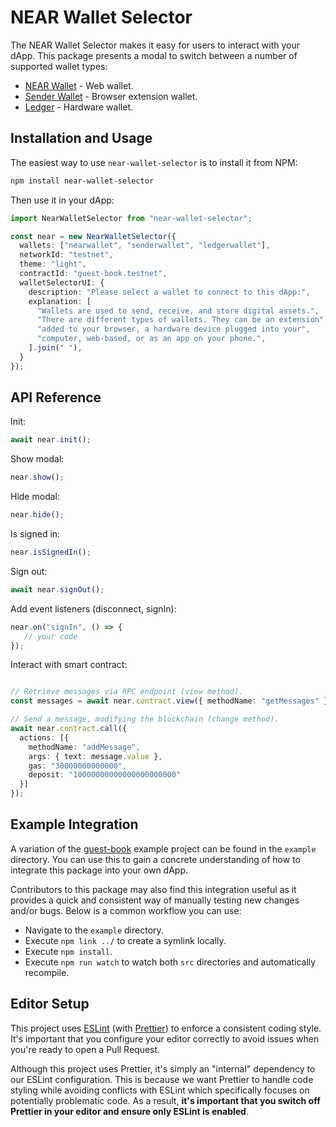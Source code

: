 # NEAR Wallet Selector

The NEAR Wallet Selector makes it easy for users to interact with your dApp. This package presents a modal to switch between a number of supported wallet types:

- [NEAR Wallet](https://wallet.near.org/) - Web wallet.
- [Sender Wallet](https://chrome.google.com/webstore/detail/sender-wallet/epapihdplajcdnnkdeiahlgigofloibg) - Browser extension wallet.
- [Ledger](https://www.ledger.com/) - Hardware wallet.

## Installation and Usage

The easiest way to use `near-wallet-selector` is to install it from NPM:

```bash
npm install near-wallet-selector
```

Then use it in your dApp:

```ts
import NearWalletSelector from "near-wallet-selector";

const near = new NearWalletSelector({
  wallets: ["nearwallet", "senderwallet", "ledgerwallet"],
  networkId: "testnet",
  theme: "light",
  contractId: "guest-book.testnet",
  walletSelectorUI: {
    description: "Please select a wallet to connect to this dApp:",
    explanation: [
      "Wallets are used to send, receive, and store digital assets.",
      "There are different types of wallets. They can be an extension",
      "added to your browser, a hardware device plugged into your",
      "computer, web-based, or as an app on your phone.",
    ].join(" "),
  }
});
```

## API Reference

Init:

```ts
await near.init();
```

Show modal:

```ts
near.show();
```

Hide modal:

```ts
near.hide();
```

Is signed in:

```ts
near.isSignedIn();
```

Sign out:

```ts
await near.signOut();
```

Add event listeners (disconnect, signIn):

```ts
near.on("signIn", () => {
   // your code
});
```

Interact with smart contract:

```ts

// Retrieve messages via RPC endpoint (view method).
const messages = await near.contract.view({ methodName: "getMessages" });

// Send a message, modifying the blockchain (change method).
await near.contract.call({
  actions: [{
    methodName: "addMessage",
    args: { text: message.value },
    gas: "30000000000000",
    deposit: "10000000000000000000000"
  }]
});
```

## Example Integration

A variation of the [guest-book](https://github.com/near-examples/guest-book/)  example project can be found in the `example` directory. You can use this to gain a concrete understanding of how to integrate this package into your own dApp.

Contributors to this package may also find this integration useful as it provides a quick and consistent way of manually testing new changes and/or bugs. Below is a common workflow you can use:

- Navigate to the `example` directory.
- Execute `npm link ../` to create a symlink locally.
- Execute `npm install`.
- Execute `npm run watch` to watch both `src` directories and automatically recompile.

## Editor Setup

This project uses [ESLint](https://eslint.org/) (with [Prettier](https://prettier.io/)) to enforce a consistent coding style. It's important that you configure your editor correctly to avoid issues when you're ready to open a Pull Request.

Although this project uses Prettier, it's simply an "internal" dependency to our ESLint configuration. This is because we want Prettier to handle code styling while avoiding conflicts with ESLint which specifically focuses on potentially problematic code. As a result, **it's important that you switch off Prettier in your editor and ensure only ESLint is enabled**.
